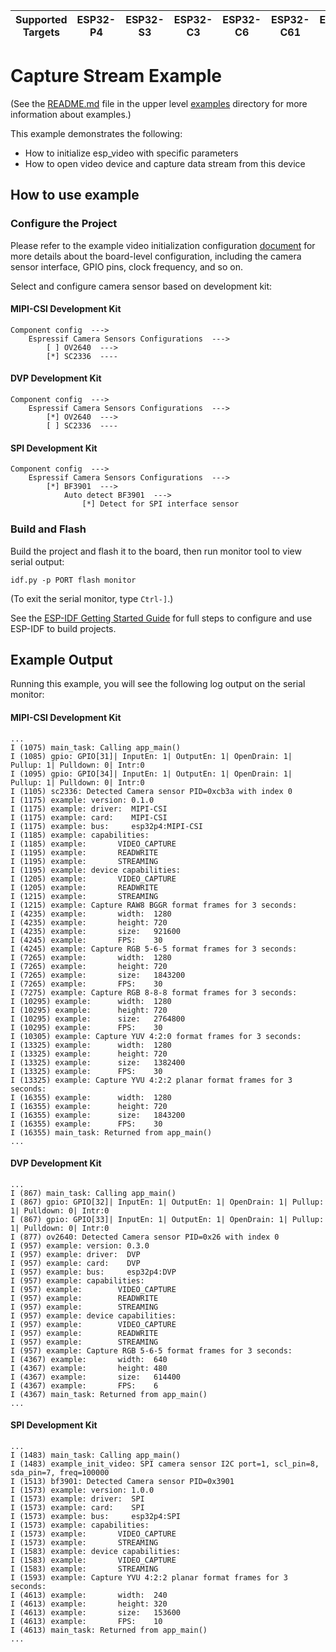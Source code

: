 | Supported Targets | ESP32-P4 | ESP32-S3 | ESP32-C3 | ESP32-C6 | ESP32-C61 | ESP32-C5 |
| ----------------- | -------- | -------- | -------- | -------- | --------- | -------- |


# Capture Stream Example

(See the [README.md](../README.md) file in the upper level [examples](../) directory for more information about examples.)

This example demonstrates the following:

- How to initialize esp_video with specific parameters
- How to open video device and capture data stream from this device

## How to use example

### Configure the Project

Please refer to the example video initialization configuration [document](../common_components/example_video_common/README.md) for more details about the board-level configuration, including the camera sensor interface, GPIO pins, clock frequency, and so on.

Select and configure camera sensor based on development kit:

#### MIPI-CSI Development Kit

```
Component config  --->
    Espressif Camera Sensors Configurations  --->
        [ ] OV2640  --->
        [*] SC2336  ----
```

#### DVP Development Kit

```
Component config  --->
    Espressif Camera Sensors Configurations  --->
        [*] OV2640  --->
        [ ] SC2336  ----
```

#### SPI Development Kit

```
Component config  --->
    Espressif Camera Sensors Configurations  --->
        [*] BF3901  --->
            Auto detect BF3901  --->
                [*] Detect for SPI interface sensor
```

### Build and Flash
Build the project and flash it to the board, then run monitor tool to view serial output:

```
idf.py -p PORT flash monitor
```

(To exit the serial monitor, type ``Ctrl-]``.)

See the [ESP-IDF Getting Started Guide](https://docs.espressif.com/projects/esp-idf/en/latest/esp32p4/get-started/index.html) for full steps to configure and use ESP-IDF to build projects.

## Example Output

Running this example, you will see the following log output on the serial monitor:

#### MIPI-CSI Development Kit

```
...
I (1075) main_task: Calling app_main()
I (1085) gpio: GPIO[31]| InputEn: 1| OutputEn: 1| OpenDrain: 1| Pullup: 1| Pulldown: 0| Intr:0 
I (1095) gpio: GPIO[34]| InputEn: 1| OutputEn: 1| OpenDrain: 1| Pullup: 1| Pulldown: 0| Intr:0 
I (1105) sc2336: Detected Camera sensor PID=0xcb3a with index 0
I (1175) example: version: 0.1.0
I (1175) example: driver:  MIPI-CSI
I (1175) example: card:    MIPI-CSI
I (1175) example: bus:     esp32p4:MIPI-CSI
I (1185) example: capabilities:
I (1185) example:       VIDEO_CAPTURE
I (1195) example:       READWRITE
I (1195) example:       STREAMING
I (1195) example: device capabilities:
I (1205) example:       VIDEO_CAPTURE
I (1205) example:       READWRITE
I (1215) example:       STREAMING
I (1215) example: Capture RAW8 BGGR format frames for 3 seconds:
I (4235) example:       width:  1280
I (4235) example:       height: 720
I (4235) example:       size:   921600
I (4245) example:       FPS:    30
I (4245) example: Capture RGB 5-6-5 format frames for 3 seconds:
I (7265) example:       width:  1280
I (7265) example:       height: 720
I (7265) example:       size:   1843200
I (7265) example:       FPS:    30
I (7275) example: Capture RGB 8-8-8 format frames for 3 seconds:
I (10295) example:      width:  1280
I (10295) example:      height: 720
I (10295) example:      size:   2764800
I (10295) example:      FPS:    30
I (10305) example: Capture YUV 4:2:0 format frames for 3 seconds:
I (13325) example:      width:  1280
I (13325) example:      height: 720
I (13325) example:      size:   1382400
I (13325) example:      FPS:    30
I (13325) example: Capture YVU 4:2:2 planar format frames for 3 seconds:
I (16355) example:      width:  1280
I (16355) example:      height: 720
I (16355) example:      size:   1843200
I (16355) example:      FPS:    30
I (16355) main_task: Returned from app_main()
...
```

#### DVP Development Kit

```
...
I (867) main_task: Calling app_main()
I (867) gpio: GPIO[32]| InputEn: 1| OutputEn: 1| OpenDrain: 1| Pullup: 1| Pulldown: 0| Intr:0 
I (867) gpio: GPIO[33]| InputEn: 1| OutputEn: 1| OpenDrain: 1| Pullup: 1| Pulldown: 0| Intr:0 
I (877) ov2640: Detected Camera sensor PID=0x26 with index 0
I (957) example: version: 0.3.0
I (957) example: driver:  DVP
I (957) example: card:    DVP
I (957) example: bus:     esp32p4:DVP
I (957) example: capabilities:
I (957) example:        VIDEO_CAPTURE
I (957) example:        READWRITE
I (957) example:        STREAMING
I (957) example: device capabilities:
I (957) example:        VIDEO_CAPTURE
I (957) example:        READWRITE
I (957) example:        STREAMING
I (957) example: Capture RGB 5-6-5 format frames for 3 seconds:
I (4367) example:       width:  640
I (4367) example:       height: 480
I (4367) example:       size:   614400
I (4367) example:       FPS:    6
I (4367) main_task: Returned from app_main()
...
```

#### SPI Development Kit

```
...
I (1483) main_task: Calling app_main()
I (1483) example_init_video: SPI camera sensor I2C port=1, scl_pin=8, sda_pin=7, freq=100000
I (1513) bf3901: Detected Camera sensor PID=0x3901
I (1573) example: version: 1.0.0
I (1573) example: driver:  SPI
I (1573) example: card:    SPI
I (1573) example: bus:     esp32p4:SPI
I (1573) example: capabilities:
I (1573) example:       VIDEO_CAPTURE
I (1573) example:       STREAMING
I (1583) example: device capabilities:
I (1583) example:       VIDEO_CAPTURE
I (1583) example:       STREAMING
I (1593) example: Capture YVU 4:2:2 planar format frames for 3 seconds:
I (4613) example:       width:  240
I (4613) example:       height: 320
I (4613) example:       size:   153600
I (4613) example:       FPS:    10
I (4613) main_task: Returned from app_main()
...
```
